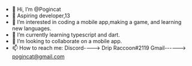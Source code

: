 - 👋 Hi, I’m @Pogincat
- 📜 Aspiring developer,13 
- 👀 I’m interested in coding a mobile app,making a game, and learning new languages.
- 🌱 I’m currently learning typescript and dart.
- 💞️ I’m looking to collaborate on a mobile app.
- 📫 How to reach me: Discord----> Drip Raccoon#2119 Gmail------> pogincat@gmail.com

<!---
Pogincat/Pogincat is a ✨ special ✨ repository because its `README.md` (this file) appears on your GitHub profile.
You can click the Preview link to take a look 

